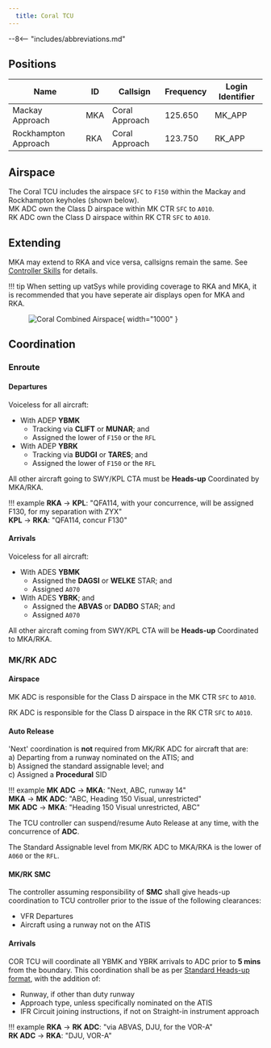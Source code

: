 ```yaml
---
  title: Coral TCU
---
```


--8<-- "includes/abbreviations.md"

## Positions

| Name               | ID      | Callsign       | Frequency        | Login Identifier              |
| ------------------ | --------------| -------------- | ---------------- | ---------------------|
| Mackay Approach  | MKA | Coral Approach  | 125.650       | MK_APP    |
| Rockhampton Approach  | RKA | Coral Approach   | 123.750        | RK_APP                 |

## Airspace
The Coral TCU includes the airspace `SFC` to `F150` within the Mackay and Rockhampton keyholes (shown below).  
MK ADC own the Class D airspace within MK CTR `SFC` to `A010`.  
RK ADC own the Class D airspace within RK CTR `SFC` to `A010`.  

## Extending
MKA may extend to RKA and vice versa, callsigns remain the same. See [Controller Skills](../controller-skills/extending.md) for details.

!!! tip
    When setting up vatSys while providing coverage to RKA and MKA, it is recommended that you have seperate air displays open for MKA and RKA.
    <figure markdown>
    ![Coral Combined Airspace](img/coraltcusetup.png){ width="1000" }
    </figure>

## Coordination

### Enroute
#### Departures
Voiceless for all aircraft:

- With ADEP **YBMK**  
  - Tracking via **CLIFT** or **MUNAR**; and  
  - Assigned the lower of `F150` or the `RFL`  
- With ADEP **YBRK**  
  - Tracking via **BUDGI** or **TARES**; and  
  - Assigned the lower of `F150` or the `RFL`

All other aircraft going to SWY/KPL CTA must be **Heads-up** Coordinated by MKA/RKA.

!!! example
    <span class="hotline">**RKA** -> **KPL**</span>: "QFA114, with your concurrence, will be assigned F130, for my separation with ZYX"  
    <span class="hotline">**KPL** -> **RKA**</span>: "QFA114, concur F130"  

#### Arrivals
Voiceless for all aircraft:

- With ADES **YBMK**    
  - Assigned the **DAGSI** or **WELKE** STAR; and  
  - Assigned `A070`  
- With ADES **YBRK**; and  
  - Assigned the **ABVAS** or **DADBO** STAR; and  
  - Assigned `A070`

All other aircraft coming from SWY/KPL CTA will be **Heads-up** Coordinated to MKA/RKA.

### MK/RK ADC
#### Airspace
MK ADC is responsible for the Class D airspace in the MK CTR `SFC` to `A010`.

RK ADC is responsible for the Class D airspace in the RK CTR `SFC` to `A010`.

#### Auto Release
'Next' coordination is **not** required from MK/RK ADC for aircraft that are:   
  a) Departing from a runway nominated on the ATIS; and  
  b) Assigned the standard assignable level; and  
  c) Assigned a **Procedural** SID

!!! example
    <span class="hotline">**MK ADC** -> **MKA**</span>: "Next, ABC, runway 14"  
    <span class="hotline">**MKA** -> **MK ADC**</span>: "ABC, Heading 150 Visual, unrestricted"  
    <span class="hotline">**MK ADC** -> **MKA**</span>: "Heading 150 Visual unrestricted, ABC"

The TCU controller can suspend/resume Auto Release at any time, with the concurrence of **ADC**.

The Standard Assignable level from MK/RK ADC to MKA/RKA is the lower of `A060` or the `RFL`.

#### MK/RK SMC
The controller assuming responsibility of **SMC** shall give heads-up coordination to TCU controller prior to the issue of the following clearances:  

- VFR Departures  
- Aircraft using a runway not on the ATIS

#### Arrivals
COR TCU will coordinate all YBMK and YBRK arrivals to ADC prior to **5 mins** from the boundary. This coordination shall be as per [Standard Heads-up format](../../controller-skills/coordination/#heads-up), with the addition of:

- Runway, if other than duty runway  
- Approach type, unless specifically nominated on the ATIS  
- IFR Circuit joining instructions, if not on Straight-in instrument approach

!!! example
    <span class="hotline">**RKA** -> **RK ADC**</span>: "via ABVAS, DJU, for the VOR-A”  
    <span class="hotline">**RK ADC** -> **RKA**</span>: "DJU, VOR-A"